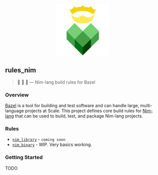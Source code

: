 <p align="center">
  <img src="./logo.png"/>
</p>

## rules_nim

> 👑 🌿 💚 — Nim-lang build rules for Bazel

### Overview

[Bazel](https://bazel.build/) is a tool for building and test software and can handle large, multi-language projects at Scale.
This project defines core build rules for [Nim-lang](https://nim-lang.org/) that can be used to build, test, and package Nim-lang projects.

### Rules

* [`nim_library`]() - `coming soon`
* [`nim_binary`]() - WIP. Very basics working.

### Getting Started

TODO
